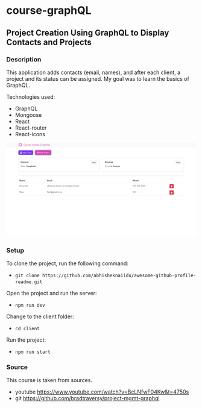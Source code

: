 # course-graphQL

## Project Creation Using GraphQL to Display Contacts and Projects

### Description

This application adds contacts (email, names), and after each client, a project and its status can be assigned. My goal was to learn the basics of GraphQL. 

Technologies used:
- GraphQL
- Mongoose
- React
- React-router
- React-icons

![Project screenshot](/client/public/project-screen.png)

### Setup
To clone the project, run the following command:
- `git clone https://github.com/abhisheknaiidu/awesome-github-profile-readme.git`

Open the project and run the server:
- `npm run dev`

Change to the client folder:
- `cd client`

Run the project:
- `npm run start`

### Source
This course is taken from sources. 
- youtube https://www.youtube.com/watch?v=BcLNfwF04Kw&t=4750s
- git https://github.com/bradtraversy/project-mgmt-graphql
